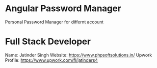 # Angular Password Manager
Personal Password Manager for differnt account
# Full Stack Developer
Name: Jatinder Singh
Website: https://www.phpsoftsolutions.in/
Upwork Profile: https://www.upwork.com/fl/jatinders4
